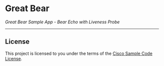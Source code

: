# Great Bear

*Great Bear Sample App - Bear Echo with Liveness Probe*

---

## License

This project is licensed to you under the terms of the [Cisco Sample
Code License](./LICENSE).
